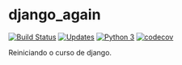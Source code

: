 # django_again
 
[![Build Status](https://travis-ci.org/guyrux/django_again.svg?branch=main)](https://travis-ci.org/guyrux/django_again)
[![Updates](https://pyup.io/repos/github/guyrux/django_pythonpro/shield.svg)](https://pyup.io/repos/github/guyrux/django_again/)
[![Python 3](https://pyup.io/repos/github/guyrux/django_pythonpro/python-3-shield.svg)](https://pyup.io/repos/github/guyrux/django_again/)
[![codecov](https://codecov.io/gh/guyrux/django_again/branch/main/graph/badge.svg?token=d9Ce6WUddy)](https://codecov.io/gh/guyrux/django_again)

Reiniciando o curso de django.
